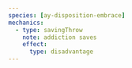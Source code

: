 ```yaml
---
species: [ay-disposition-embrace]
mechanics:
  - type: savingThrow
    note: addiction saves
    effect:
      type: disadvantage
---
```

